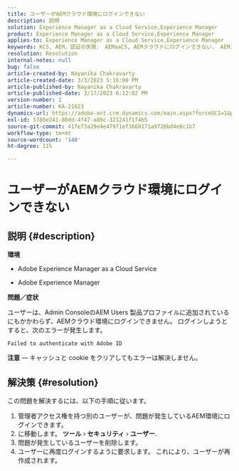 ```yaml
---
title: ユーザーがAEMクラウド環境にログインできない
description: 説明
solution: Experience Manager as a Cloud Service,Experience Manager
product: Experience Manager as a Cloud Service,Experience Manager
applies-to: Experience Manager as a Cloud Service,Experience Manager
keywords: KCS, AEM，認証の失敗， AEMaaCS, AEMクラウドにログインできない， AEMユーザー，Admin Console
resolution: Resolution
internal-notes: null
bug: false
article-created-by: Nayanika Chakravarty
article-created-date: 3/3/2023 5:16:00 PM
article-published-by: Nayanika Chakravarty
article-published-date: 3/17/2023 6:12:02 PM
version-number: 1
article-number: KA-21623
dynamics-url: https://adobe-ent.crm.dynamics.com/main.aspx?forceUCI=1&pagetype=entityrecord&etn=knowledgearticle&id=4ff4b70d-e7b9-ed11-83fe-6045bd0067ea
exl-id: 5780e241-80dd-4f47-a89c-321241f1f4b5
source-git-commit: 41fe73a29e4e479f1ef3668171a9726bd4e8c1b7
workflow-type: tm+mt
source-wordcount: '140'
ht-degree: 11%

---
```


# ユーザーがAEMクラウド環境にログインできない

## 説明 {#description}


<b>環境</b>

- Adobe Experience Manager as a Cloud Service

- Adobe Experience Manager

<b>問題／症状</b>

ユーザーは、Admin ConsoleのAEM Users 製品プロファイルに追加されているにもかかわらず、AEMクラウド環境にログインできません。 ログインしようとすると、次のエラーが発生します。


```
Failed to authenticate with Adobe ID
```


<b>注意</b>  — キャッシュと cookie をクリアしてもエラーは解決しません。


## 解決策 {#resolution}


この問題を解決するには、以下の手順に従います。

1. 管理者アクセス権を持つ別のユーザーが、問題が発生しているAEM環境にログインできます。
2. に移動します。 <b>ツール</b> › <b>セキュリティ</b> › <b>ユーザー</b>.
3. 問題が発生しているユーザーを削除します。
4. ユーザーに再度ログインするように要求します。 これにより、ユーザーが再作成されます。
